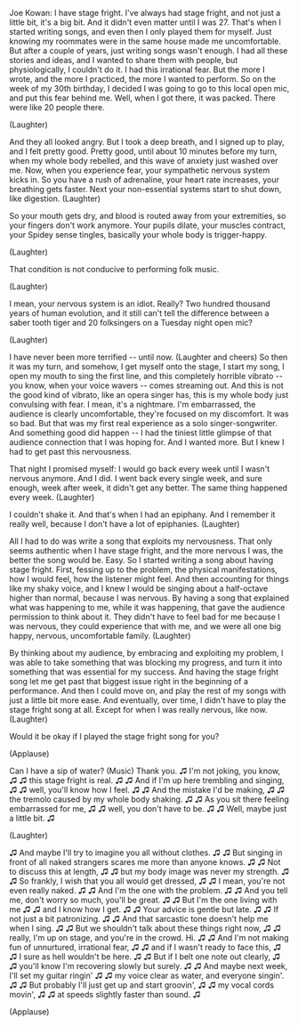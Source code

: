 

Joe Kowan: I have stage fright.
I&#39;ve always had stage fright,
and not just a little bit,
it&#39;s a big bit.
And it didn&#39;t even matter until I was 27.
That&#39;s when I started writing songs, and even then
I only played them for myself.
Just knowing my roommates were in the 
same house made me uncomfortable.
But after a couple of years, 
just writing songs wasn&#39;t enough.
I had all these stories and ideas,
and I wanted to share them with people,
but physiologically, I couldn&#39;t do it.
I had this irrational fear.
But the more I wrote, and the more I practiced,
the more I wanted to perform.
So on the week of my 30th birthday,
I decided I was going to go to this local open mic,
and put this fear behind me.
Well, when I got there, it was packed.
There were like 20 people there.

(Laughter)

And they all looked angry.
But I took a deep breath, and I signed up to play,
and I felt pretty good.
Pretty good, until about 10 minutes before my turn,
when my whole body rebelled, and 
this wave of anxiety just washed over me.
Now, when you experience fear, 
your sympathetic nervous system kicks in.
So you have a rush of adrenaline, 
your heart rate increases,
your breathing gets faster.
Next your non-essential systems start 
to shut down, like digestion. 
(Laughter)

So your mouth gets dry, and blood is routed
away from your extremities,
so your fingers don&#39;t work anymore.
Your pupils dilate, your muscles contract,
your Spidey sense tingles,
basically your whole body is trigger-happy.

(Laughter)

That condition is not conducive 
to performing folk music.

(Laughter)

I mean, your nervous system is an idiot.
Really? Two hundred thousand years of human evolution, and it still can&#39;t tell the difference
between a saber tooth tiger and 20 folksingers
on a Tuesday night open mic?

(Laughter)

I have never been more terrified -- until now.
(Laughter and cheers)
So then it was my turn,
and somehow, I get myself onto 
the stage, I start my song,
I open my mouth to sing the first line,
and this completely horrible vibrato --
you know, when your voice wavers -- 
comes streaming out.
And this is not the good kind of vibrato, 
like an opera singer has,
this is my whole body just convulsing with fear.
I mean, it&#39;s a nightmare.
I&#39;m embarrassed, the audience 
is clearly uncomfortable,
they&#39;re focused on my discomfort.
It was so bad.
But that was my first real experience 
as a solo singer-songwriter.
And something good did happen --
I had the tiniest little glimpse
of that audience connection that I was hoping for.
And I wanted more. But I knew 
I had to get past this nervousness.

That night I promised myself: 
I would go back every week
until I wasn&#39;t nervous anymore.
And I did. I went back every single week,
and sure enough, week after week,
it didn&#39;t get any better. The same 
thing happened every week. 
(Laughter)

I couldn&#39;t shake it.
And that&#39;s when I had an epiphany.
And I remember it really well, because I 
don&#39;t have a lot of epiphanies. 
(Laughter)

All I had to do was write a song 
that exploits my nervousness.
That only seems authentic when I have stage fright,
and the more nervous I was,
the better the song would be. Easy.
So I started writing a song about having stage fright.
First, fessing up to the problem,
the physical manifestations, how I would feel,
how the listener might feel.
And then accounting for things like my shaky voice,
and I knew I would be singing about a 
half-octave higher than normal,
because I was nervous.
By having a song that explained 
what was happening to me,
while it was happening,
that gave the audience permission to think about it.
They didn&#39;t have to feel bad 
for me because I was nervous,
they could experience that with me,
and we were all one big happy, nervous, 
uncomfortable family. 
(Laughter)

By thinking about my audience, 
by embracing and exploiting my problem,
I was able to take something 
that was blocking my progress,
and turn it into something that 
was essential for my success.
And having the stage fright song let 
me get past that biggest issue
right in the beginning of a performance.
And then I could move on, 
and play the rest of my songs
with just a little bit more ease.
And eventually, over time, I didn&#39;t 
have to play the stage fright song at all.
Except for when I was really 
nervous, like now. 
(Laughter)

Would it be okay if I played the 
stage fright song for you?

(Applause)

Can I have a sip of water?
(Music)
Thank you.
♫ I&#39;m not joking, you know, ♫
♫ this stage fright is real. ♫
♫ And if I&#39;m up here trembling and singing, ♫
♫ well, you&#39;ll know how I feel. ♫
♫ And the mistake I&#39;d be making, ♫
♫ the tremolo caused by my whole body shaking. ♫
♫ As you sit there feeling embarrassed for me, ♫
♫ well, you don&#39;t have to be. ♫
♫ Well, maybe just a little bit. ♫

(Laughter)

♫ And maybe I&#39;ll try to imagine 
you all without clothes. ♫
♫ But singing in front of all naked strangers
scares me more than anyone knows. ♫
♫ Not to discuss this at length, ♫
♫ but my body image was never my strength. ♫
♫ So frankly, I wish that you all would get dressed, ♫
♫ I mean, you&#39;re not even really naked. ♫
♫ And I&#39;m the one with the problem. ♫
♫ And you tell me, don&#39;t worry 
so much, you&#39;ll be great. ♫
♫ But I&#39;m the one living with me ♫
♫ and I know how I get. ♫
♫ Your advice is gentle but late. ♫
♫ If not just a bit patronizing. ♫
♫ And that sarcastic tone doesn&#39;t 
help me when I sing. ♫
♫ But we shouldn&#39;t talk about 
these things right now, ♫
♫ really, I&#39;m up on stage, and 
you&#39;re in the crowd. Hi. ♫
♫ And I&#39;m not making fun of 
unnurtured, irrational fear, ♫
♫ and if I wasn&#39;t ready to face this, ♫
♫ I sure as hell wouldn&#39;t be here. ♫
♫ But if I belt one note out clearly, ♫
♫ you&#39;ll know I&#39;m recovering slowly but surely. ♫
♫ And maybe next week, I&#39;ll set my guitar ringin&#39; ♫
♫ my voice clear as water, and everyone singin&#39;. ♫
♫ But probably I&#39;ll just get up and start groovin&#39;, ♫
♫ my vocal cords movin&#39;, ♫
♫ at speeds slightly faster than sound. ♫

(Applause)

